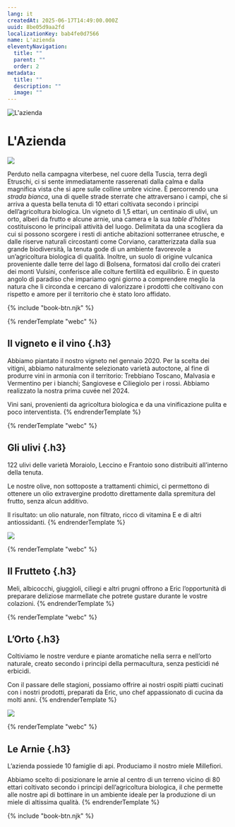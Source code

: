 ```yaml
---
lang: it
createdAt: 2025-06-17T14:49:00.000Z
uuid: 8be05d9aa2fd
localizationKey: bab4fe0d7566
name: L'azienda
eleventyNavigation:
  title: ""
  parent: ""
  order: 2
metadata:
  title: ""
  description: ""
  image: ""
---
```


![L'azienda](/_images/Maison-ombre.webp)

# L'Azienda

![](/_images/BAE19F68-358C-466B-9059-58397E9EEEC3.webp)

Perduto nella campagna viterbese, nel cuore della Tuscia, terra degli Etruschi, ci si sente immediatamente rasserenati dalla calma e dalla magnifica vista che si apre sulle colline umbre vicine. È percorrendo una _strada bianca_, una di quelle strade sterrate che attraversano i campi, che si arriva a questa bella tenuta di 10 ettari coltivata secondo i principi dell’agricoltura biologica. Un vigneto di 1,5 ettari, un centinaio di ulivi, un orto, alberi da frutto e alcune arnie, una camera e la sua _table d’hôtes_ costituiscono le principali attività del luogo. Delimitata da una scogliera da cui si possono scorgere i resti di antiche abitazioni sotterranee etrusche, e dalle riserve naturali circostanti come Corviano, caratterizzata dalla sua grande biodiversità, la tenuta gode di un ambiente favorevole a un’agricoltura biologica di qualità. Inoltre, un suolo di origine vulcanica proveniente dalle terre del lago di Bolsena, formatosi dal crollo dei crateri dei monti Vulsini, conferisce alle colture fertilità ed equilibrio. È in questo angolo di paradiso che impariamo ogni giorno a comprendere meglio la natura che li circonda e cercano di valorizzare i prodotti che coltivano con rispetto e amore per il territorio che è stato loro affidato.

{% include "book-btn.njk" %}

{% renderTemplate "webc" %}
<img-txt src="/_images/Vignes.webp" alt="illustrazione vigneto" img-width="320" class-name="azienda-img-txt">

## Il vigneto e il vino {.h3}

Abbiamo piantato il nostro vigneto nel gennaio 2020. Per la scelta dei vitigni, abbiamo naturalmente selezionato varietà autoctone, al fine di produrre vini in armonia con il territorio: Trebbiano Toscano, Malvasia e Vermentino per i bianchi; Sangiovese e Ciliegiolo per i rossi. Abbiamo realizzato la nostra prima cuvée nel 2024.

Vini sani, provenienti da agricoltura biologica e da una vinificazione pulita e poco interventista.
</img-txt>
{% endrenderTemplate %}

{% renderTemplate "webc" %}
<img-txt src="/_images/Oliviers.webp" alt="illustrazione ulivi" img-width="320" class-name="azienda-img-txt" swap="true">

## Gli ulivi {.h3}

122 ulivi delle varietà Moraiolo, Leccino e Frantoio sono distribuiti all’interno della tenuta.

Le nostre olive, non sottoposte a trattamenti chimici, ci permettono di ottenere un olio extravergine prodotto direttamente dalla spremitura del frutto, senza alcun additivo.

Il risultato: un olio naturale, non filtrato, ricco di vitamina E e di altri antiossidanti.
</img-txt>
{% endrenderTemplate %}

![](/_images/IMG_0164.webp)

{% renderTemplate "webc" %}
<img-txt src="/_images/sapins-arbre-ombre.webp" alt="illustrazione arbres" img-width="320" class-name="azienda-img-txt">

## Il Frutteto {.h3}

Meli, albicocchi, giuggioli, ciliegi e altri prugni offrono a Eric l’opportunità di preparare deliziose marmellate che potrete gustare durante le vostre colazioni.
</img-txt>
{% endrenderTemplate %}

{% renderTemplate "webc" %}
<img-txt src="/_images/Potager-Eric.webp" alt="illustrazione orto" img-width="320" class-name="azienda-img-txt" swap="true">

## L’Orto {.h3}

Coltiviamo le nostre verdure e piante aromatiche nella serra e nell’orto naturale, creato secondo i principi della permacultura, senza pesticidi né erbicidi.

Con il passare delle stagioni, possiamo offrire ai nostri ospiti piatti cucinati con i nostri prodotti, preparati da Eric, uno chef appassionato di cucina da molti anni.
</img-txt>
{% endrenderTemplate %}

![](/_images/Photo-potager-domaine.webp)

{% renderTemplate "webc" %}
<img-txt src="/_images/Ruches.webp" alt="illustrazione arnie" img-width="320" class-name="azienda-img-txt">

## Le Arnie {.h3}

L’azienda possiede 10 famiglie di api. Produciamo il nostro miele Millefiori.

Abbiamo scelto di posizionare le arnie al centro di un terreno vicino di 80 ettari coltivato secondo i principi dell’agricoltura biologica, il che permette alle nostre api di bottinare in un ambiente ideale per la produzione di un miele di altissima qualità.
</img-txt>
{% endrenderTemplate %}

{% include "book-btn.njk" %}
